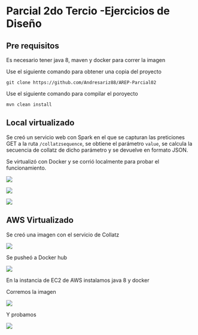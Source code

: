 # Parcial 2do Tercio -Ejercicios de Diseño

## Pre requisitos

Es necesario tener java 8, maven y docker para correr la imagen

Use el siguiente comando para obtener una copia del proyecto

```git clone https://github.com/Andresariz88/AREP-Parcial02```

Use el siguiente comando para compilar el poroyecto

```mvn clean install```

## Local virtualizado

Se creó un servicio web con Spark en el que se capturan las preticiones GET a la
ruta ```/collatzsequence```, se obtiene el parámetro ```value```, se calcula la
secuencia de collatz de dicho parámetro y se devuelve en formato JSON.

Se virtualizó con Docker y se corrió localmente para probar el funcionamiento.

![](img/img0.png)

![](img/img1.png)

![](img/img2.png)

## AWS Virtualizado

Se creó una imagen con el servicio de Collatz

![](img/img3.png)

Se pusheó a Docker hub

![](img/img4.png)

En la instancia de EC2 de AWS instalamos java 8 y docker

Corremos la imagen

![](img/img5.png)

Y probamos

![](img/img6.png)